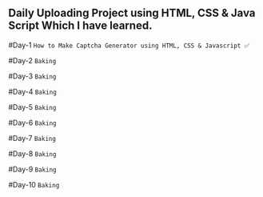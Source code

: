 ## Daily Uploading Project using HTML, CSS & Java Script Which I have learned.

#Day-1 ```How to Make Captcha Generator using HTML, CSS & Javascript ✅```

#Day-2 ```Baking```

#Day-3 ```Baking```

#Day-4 ```Baking```

#Day-5 ```Baking```

#Day-6 ```Baking```

#Day-7 ```Baking```

#Day-8 ```Baking```

#Day-9 ```Baking```

#Day-10 ```Baking```

